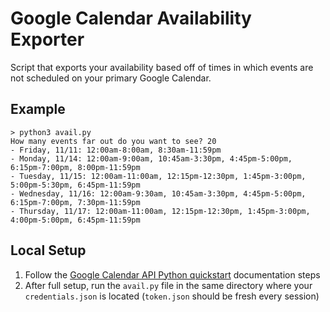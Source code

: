 # Google Calendar Availability Exporter

Script that exports your availability based off of times in which events are not scheduled on your primary Google Calendar.

## Example

```
> python3 avail.py
How many events far out do you want to see? 20
- Friday, 11/11: 12:00am-8:00am, 8:30am-11:59pm
- Monday, 11/14: 12:00am-9:00am, 10:45am-3:30pm, 4:45pm-5:00pm, 6:15pm-7:00pm, 8:00pm-11:59pm
- Tuesday, 11/15: 12:00am-11:00am, 12:15pm-12:30pm, 1:45pm-3:00pm, 5:00pm-5:30pm, 6:45pm-11:59pm
- Wednesday, 11/16: 12:00am-9:30am, 10:45am-3:30pm, 4:45pm-5:00pm, 6:15pm-7:00pm, 7:30pm-11:59pm
- Thursday, 11/17: 12:00am-11:00am, 12:15pm-12:30pm, 1:45pm-3:00pm, 4:00pm-5:00pm, 6:45pm-11:59pm
```

## Local Setup

1. Follow the [Google Calendar API Python quickstart](https://developers.google.com/calendar/api/quickstart/python) documentation steps
2. After full setup, run the `avail.py` file in the same directory where your `credentials.json` is located (`token.json` should be fresh every session)
